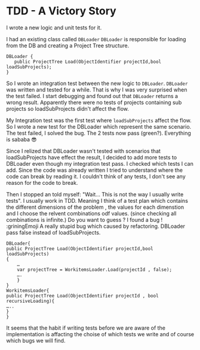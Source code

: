 # TDD - A Victory Story
<!-- TBD: projects domain-->
I wrote a new logic and unit tests for it.
<!-- TBD: add some name to the new logic -->
I had an existing class called `DBLoader`
`DBLoader` is responsible for loading from the DB and creating a Project Tree structure.
<!-- add explanation about the function-->
```
DBLoader {
   public ProjectTree Load(ObjectIdentifier projectId,bool loadSubProjects);
}
``` 
 
So I wrote an integration test between the new logic to `DBLoader`. 
`DBLoader` was written and tested for a while. That is why I was very surprised when the test failed.
I start debugging and found out that `DBLoader` returns a wrong result. 
Apparently there were no tests of projects containing sub projects so loadSubProjects didn't affect the flow.
<!-- maybe was not executed? -->
My Integration test was the first test where `loadSubProjects` affect the flow.
So I wrote a new test for the DBLoader which represent the same scenario.
The test failed, I solved the bug. The 2 tests now pass (green?). Everything is sababa 😎

Since I relized that DBLoader wasn't tested with scenarios that loadSubProjects have effect the result, 
I decided to add more tests to DBLoader even though my integration test pass.
I checked which tests I can add. Since the code was already written
I tried to understand where the code can break by reading it. I couldn't think of any tests, I don't see any reason for the code to break.

Then I stopped an told myself: "Wait... This is not the way I usually write tests". I usually work in TDD. Meaning I think of a test plan which contains the different dimensions of the problem , the values for each dimenstion and I choose the relvent combinations odf values. (since checking all combinations is infinite.)
Do you want to guess ?  I found a bug ! :griningEmoji
A really stupid bug which caused by refactoring.  DBLoader pass false instead of loadSubProjects.
```
DBLoader{
public ProjectTree Load(ObjectIdentifier projectId,bool loadSubProjects)
{
    …
    var projectTree = WorkitemsLoader.Load(projectId , false);
    ….
    }
}
WorkitemsLoader{
public ProjectTree Load(ObjectIdentifier projectId , bool recursiveLoading){
…..
}
}
``` 
It seems that the habit if writing tests before we are aware of the implementation is affacting the choise of 
which tests we write and of course which bugs we will find.